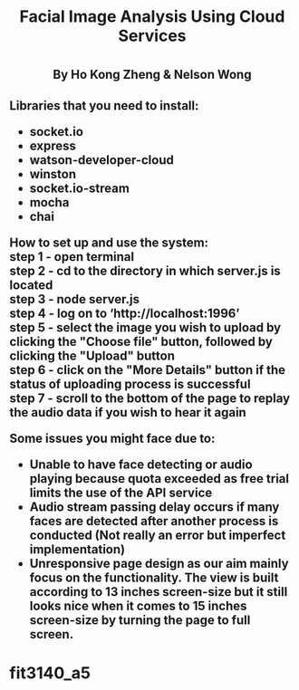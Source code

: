 <h1 align="center" > Facial Image Analysis Using Cloud Services <h1>
<h2 align="center" > By Ho Kong Zheng & Nelson Wong <h2>

Libraries that you need to install: <br />
- socket.io <br />
- express <br />
- watson-developer-cloud <br />
- winston <br />
- socket.io-stream <br />
- mocha <br />
- chai <br />


How to set up and use the system: <br />
step 1 - open terminal <br />
step 2 - cd to the directory in which server.js is located <br />
step 3 - node server.js <br />
step 4 - log on to ‘http://localhost:1996’ <br />
step 5 - select the image you wish to upload by clicking the "Choose file" button, followed by clicking the "Upload" button <br />
step 6 - click on the "More Details" button if the status of uploading process is successful <br />
step 7 - scroll to the bottom of the page to replay the audio data if you wish to hear it again <br />

Some issues you might face due to: <br />
- Unable to have face detecting or audio playing because quota exceeded as free trial limits the use of the API service <br />
- Audio stream passing delay occurs if many faces are detected after another process is conducted (Not really an error but imperfect implementation) <br />
- Unresponsive page design as our aim mainly focus on the functionality. The view is built according to 13 inches screen-size but it still looks nice when it comes to 15 inches screen-size by turning the page to full screen. <br />
# fit3140_a5
